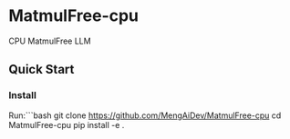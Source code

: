 # MatmulFree-cpu
CPU MatmulFree LLM

## Quick Start

### Install
Run:```bash
git clone https://github.com/MengAiDev/MatmulFree-cpu
cd MatmulFree-cpu
pip install -e .
```
